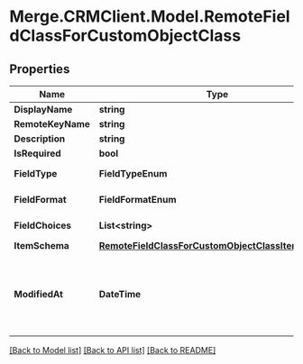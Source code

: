 # Merge.CRMClient.Model.RemoteFieldClassForCustomObjectClass

## Properties

Name | Type | Description | Notes
------------ | ------------- | ------------- | -------------
**DisplayName** | **string** |  | [optional] 
**RemoteKeyName** | **string** |  | [optional] 
**Description** | **string** |  | [optional] 
**IsRequired** | **bool** |  | [optional] 
**FieldType** | **FieldTypeEnum** |  | [optional] [readonly] 
**FieldFormat** | **FieldFormatEnum** |  | [optional] [readonly] 
**FieldChoices** | **List&lt;string&gt;** |  | [optional] [readonly] 
**ItemSchema** | [**RemoteFieldClassForCustomObjectClassItemSchema**](RemoteFieldClassForCustomObjectClassItemSchema.md) |  | [optional] 
**ModifiedAt** | **DateTime** | This is the datetime that this object was last updated by Merge | [optional] [readonly] 

[[Back to Model list]](../README.md#documentation-for-models) [[Back to API list]](../README.md#documentation-for-api-endpoints) [[Back to README]](../README.md)

